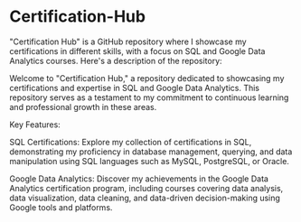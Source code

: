 # Certification-Hub
"Certification Hub" is a GitHub repository where I showcase my certifications in different skills, with a focus on SQL and Google Data Analytics courses. Here's a description of the repository:

Welcome to "Certification Hub," a repository dedicated to showcasing my certifications and expertise in SQL and Google Data Analytics. This repository serves as a testament to my commitment to continuous learning and professional growth in these areas.

Key Features:

SQL Certifications: Explore my collection of certifications in SQL, demonstrating my proficiency in database management, querying, and data manipulation using SQL languages such as MySQL, PostgreSQL, or Oracle.

Google Data Analytics: Discover my achievements in the Google Data Analytics certification program, including courses covering data analysis, data visualization, data cleaning, and data-driven decision-making using Google tools and platforms.
